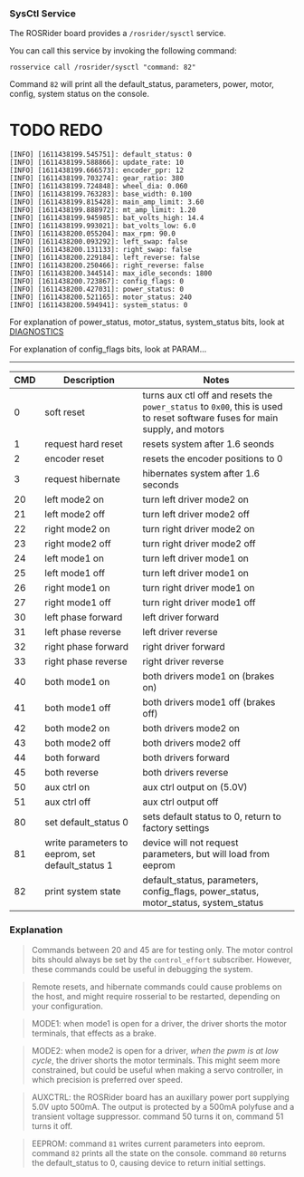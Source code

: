 ### SysCtl Service

The ROSRider board provides a ```/rosrider/sysctl``` service. 

You can call this service by invoking the following command:

    rosservice call /rosrider/sysctl "command: 82"

Command ```82``` will print all the default_status, parameters, power, motor, config, system status on the console.

# TODO REDO

```console
[INFO] [1611438199.545751]: default_status: 0
[INFO] [1611438199.588866]: update_rate: 10
[INFO] [1611438199.666573]: encoder_ppr: 12
[INFO] [1611438199.703274]: gear_ratio: 380
[INFO] [1611438199.724848]: wheel_dia: 0.060
[INFO] [1611438199.763283]: base_width: 0.100
[INFO] [1611438199.815428]: main_amp_limit: 3.60
[INFO] [1611438199.888972]: mt_amp_limit: 1.20
[INFO] [1611438199.945985]: bat_volts_high: 14.4
[INFO] [1611438199.993021]: bat_volts_low: 6.0
[INFO] [1611438200.055204]: max_rpm: 90.0
[INFO] [1611438200.093292]: left_swap: false
[INFO] [1611438200.131133]: right_swap: false
[INFO] [1611438200.229184]: left_reverse: false
[INFO] [1611438200.250466]: right_reverse: false
[INFO] [1611438200.344514]: max_idle_seconds: 1800
[INFO] [1611438200.723867]: config_flags: 0
[INFO] [1611438200.427031]: power_status: 0
[INFO] [1611438200.521165]: motor_status: 240
[INFO] [1611438200.594941]: system_status: 0
```

For explanation of power_status, motor_status, system_status bits, look at [DIAGNOSTICS](06_DIAGNOSTICS.md)

For explanation of config_flags bits, look at PARAM...

---

| CMD  | Description            | Notes   |
| ---- | ---------------------- |-------- |
| 0    | soft reset             | turns aux ctl off and resets the ```power_status``` to ```0x00```, this is used to reset software fuses for main supply, and motors|
| 1    | request hard reset     | resets system after 1.6 seonds |
| 2    | encoder reset          | resets the encoder positions to 0 |
| 3    | request hibernate      | hibernates system after 1.6 seconds |
| 20   | left mode2 on          | turn left driver mode2 on |
| 21   | left mode2 off         | turn left driver mode2 off | 
| 22   | right mode2 on         | turn right driver mode2 on |
| 23   | right mode2 off        | turn right driver mode2 off |
| 24   | left mode1 on          | turn left driver mode1 on |
| 25   | left mode1 off         | turn left driver mode1 on |
| 26   | right mode1 on         | turn right driver mode1 on |
| 27   | right mode1 off        | turn right driver mode1 off |
| 30   | left phase forward     | left driver forward |
| 31   | left phase reverse     | left driver reverse |
| 32   | right phase forward    | right driver forward |
| 33   | right phase reverse    | right driver reverse |
| 40   | both mode1 on          | both drivers mode1 on (brakes on) |
| 41   | both mode1 off         | both drivers mode1 off (brakes off) |
| 42   | both mode2 on          | both drivers mode2 on |
| 43   | both mode2 off         | both drivers mode2 off |
| 44   | both forward           | both drivers forward |
| 45   | both reverse           | both drivers reverse |
| 50   | aux ctrl on            | aux ctrl output on (5.0V) |
| 51   | aux ctrl off           | aux ctrl output off |
| 80   | set default_status 0   | sets default status to 0, return to factory settings |
| 81   | write parameters to eeprom, set default_status 1 | device will not request parameters, but will load from eeprom|
| 82   | print system state     | default_status, parameters, config_flags, power_status, motor_status, system_status |

### Explanation

>Commands between 20 and 45 are for testing only. The motor control bits should always be set by the ```control_effort``` subscriber. However, these commands could be useful in debugging the system.

>Remote resets, and hibernate commands could cause problems on the host, and might require rosserial to be restarted, depending on your configuration.

>MODE1: when mode1 is open for a driver, the driver shorts the motor terminals, that effects as a brake.

>MODE2: when mode2 is open for a driver, *when the pwm is at low cycle*, the driver shorts the motor terminals. This might seem more constrained, but
> could be useful when making a servo controller, in which precision is preferred over speed.

>AUXCTRL: the ROSRider board has an auxillary power port supplying 5.0V upto 500mA. The output is protected by a 500mA polyfuse and a transient voltage suppressor.
> command 50 turns it on, command 51 turns it off.

>EEPROM: command ```81``` writes current parameters into eeprom. command ```82``` prints all the state on the console. command ```80``` returns the default_status to 0, causing device to return initial settings.



